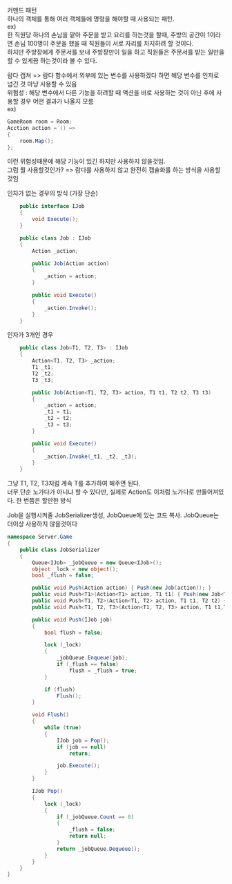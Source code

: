 커맨드 패턴  
하나의 객체를 통해 여러 객체들에 명령을 해야할 때 사용되는 패턴.  
ex)  
한 직원당 하나의 손님을 맡아 주문을 받고 요리를 하는것을 할때, 주방의 공간이 1이라면 손님 100명이 주문을 했을 때 직원들이 서로 자리를 차지하려 할 것이다.  
하지만 주방장에게 주문서를 보내 주방장만이 일을 하고 직원들은 주문서를 받는 일만을 할 수 있게끔 하는것이라 볼 수 있다.

람다 캡쳐 => 람다 함수에서 외부에 있는 변수를 사용하겠다 하면 해당 변수를 인자로 넘긴 것 마냥 사용할 수 있음  
위험성 : 해당 변수에서 다른 기능을 하려할 때 액션을 바로 사용하는 것이 아닌 후에 사용할 경우 어떤 결과가 나올지 모름  
ex)
```cs
GameRoom room = Room;  
Acction action = () =>  
{  
    room.Map();  
};  
  ```
  
이런 위험성때문에 해당 기능이 있긴 하지만 사용하지 않을것임.  
그럼 뭘 사용할것인가? => 람다를 사용하지 않고 완전히 캡슐화를 하는 방식을 사용할 것임  

인자가 없는 경우의 방식 (가장 단순)
```cs
    public interface IJob
    {
        void Execute();
    }

    public class Job : IJob
    {
        Action _action;

        public Job(Action action)
        {
            _action = action;
        }

        public void Execute()
        {
            _action.Invoke(); 
        }
    }
```
인자가 3개인 경우
```cs
    public class Job<T1, T2, T3> : IJob
    {
        Action<T1, T2, T3> _action;
        T1 _t1;
        T2 _t2;
        T3 _t3;

        public Job(Action<T1, T2, T3> action, T1 t1, T2 t2, T3 t3)
        {
            _action = action;
            _t1 = t1;
            _t2 = t2;
            _t3 = t3;
        }

        public void Execute()
        {
            _action.Invoke(_t1, _t2, _t3);
        }
    }
 ```

그냥 T1, T2, T3처럼 계속 T를 추가하여 해주면 된다.  
너무 단순 노가다가 아니냐 할 수 있다만, 실제로 Action도 이처럼 노가다로 만들어져있다. 한 번쯤은 할만한 방식

Job을 실행시켜줄 JobSerializer생성, JobQueue에 있는 코드 복사. JobQueue는 더이상 사용하지 않을것이다

```cs
namespace Server.Game
{
    public class JobSerializer
    {
		Queue<IJob> _jobQueue = new Queue<IJob>();
		object _lock = new object();
		bool _flush = false;

		public void Push(Action action) { Push(new Job(action)); }
		public void Push<T1>(Action<T1> action, T1 t1) { Push(new Job<T1>(action, t1)); }
		public void Push<T1, T2>(Action<T1, T2> action, T1 t1, T2 t2) { Push(new Job<T1 ,T2>(action, t1, t2)); }
		public void Push<T1, T2, T3>(Action<T1, T2, T3> action, T1 t1,T2 t2, T3 t3) { Push(new Job<T1, T2, T3>(action, t1, t2, t3)); }

		public void Push(IJob job)
		{
			bool flush = false;

			lock (_lock)
			{
				_jobQueue.Enqueue(job);
				if (_flush == false)
					flush = _flush = true;
			}

			if (flush)
				Flush();
		}

		void Flush()
		{
			while (true)
			{
				IJob job = Pop();
				if (job == null)
					return;

				job.Execute();
			}
		}

		IJob Pop()
		{
			lock (_lock)
			{
				if (_jobQueue.Count == 0)
				{
					_flush = false;
					return null;
				}
				return _jobQueue.Dequeue();
			}
		}
	}
}
```
